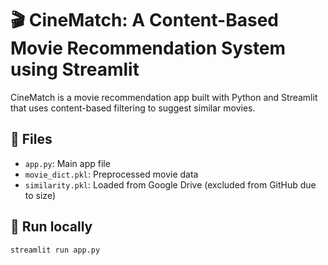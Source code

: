 # 🎬 CineMatch: A Content-Based Movie Recommendation System using Streamlit

CineMatch is a movie recommendation app built with Python and Streamlit that uses content-based filtering to suggest similar movies.


## 📁 Files

- `app.py`: Main app file
- `movie_dict.pkl`: Preprocessed movie data
- `similarity.pkl`: Loaded from Google Drive (excluded from GitHub due to size)

## 🚀 Run locally
```bash
streamlit run app.py
